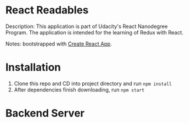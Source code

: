 # React Readables

Description: This application is part of Udacity's React Nanodegree Program. The application is intended for the learning of Redux with React.

Notes: bootstrapped with [Create React App](https://github.com/facebookincubator/create-react-app).

# Installation
1. Clone this repo and CD into project directory and run `npm install`
2. After dependencies finish downloading, run `npm start`

# Backend Server


